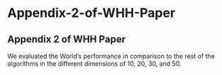 # Appendix-2-of-WHH-Paper
## Appendix 2 of WHH Paper
We evaluated the World’s performance in comparison to the rest of the algorithms in the different dimensions of 10, 20, 30, and 50.
